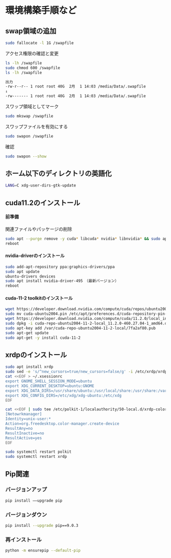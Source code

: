 # 環境構築手順など

## swap領域の追加
```bash
sudo fallocate -l 1G /swapfile
```
アクセス権限の確認と変更
```bash
ls -lh /swapfile
sudo chmod 600 /swapfile
ls -lh /swapfile

出力
-rw-r--r-- 1 root root 40G  2月  1 14:03 /media/Data/.swapfile
↓
-rw------- 1 root root 40G  2月  1 14:03 /media/Data/.swapfile
```
スワップ領域としてマーク
```bash
sudo mkswap /swapfile
```
スワップファイルを有効にする
```bash
sudo swapon /swapfile
```
確認
```bash
sudo swapon --show
```
## ホーム以下のディレクトリの英語化
```bash
LANG=C xdg-user-dirs-gtk-update
```

## cuda11.2のインストール

#### 前準備
関連ファイルやパッケージの削除
```bash
sudo apt --purge remove -y cuda* libcuda* nvidia* libnvidia* && sudo apt autoremove -y && sudo apt clean -y
reboot
```

#### nvidia-driverのインストール
```bash
sudo add-apt-repository ppa:graphics-drivers/ppa
sudo apt update
ubuntu-drivers devices
sudo apt install nvidia-driver-495　（最新バージョン）
reboot
```
#### cuda-11-2 toolkitのインストール
```bash
wget https://developer.download.nvidia.com/compute/cuda/repos/ubuntu2004/x86_64/cuda-ubuntu2004.pin
sudo mv cuda-ubuntu2004.pin /etc/apt/preferences.d/cuda-repository-pin-600
wget https://developer.download.nvidia.com/compute/cuda/11.2.0/local_installers/cuda-repo-ubuntu2004-11-2-local_11.2.0-460.27.04-1_amd64.deb
sudo dpkg -i cuda-repo-ubuntu2004-11-2-local_11.2.0-460.27.04-1_amd64.deb
sudo apt-key add /var/cuda-repo-ubuntu2004-11-2-local/7fa2af80.pub
sudo apt-get update
sudo apt-get -y install cuda-11-2
```

## xrdpのインストール

```bash
sudo apt install xrdp
sudo sed -e 's/^new_cursors=true/new_cursors=false/g' -i /etc/xrdp/xrdp.ini
cat <<EOF > ~/.xsessionrc
export GNOME_SHELL_SESSION_MODE=ubuntu
export XDG_CURRENT_DESKTOP=ubuntu:GNOME
export XDG_DATA_DIRS=/usr/share/ubuntu:/usr/local/share:/usr/share:/var/lib/snapd/desktop
export XDG_CONFIG_DIRS=/etc/xdg/xdg-ubuntu:/etc/xdg
EOF

cat <<EOF | sudo tee /etc/polkit-1/localauthority/50-local.d/xrdp-color-manager.pkla
[Netowrkmanager]
Identity=unix-user:*
Action=org.freedesktop.color-manager.create-device
ResultAny=no
ResultInactive=no
ResultActive=yes
EOF

sudo systemctl restart polkit
sudo systemctl restart xrdp

```

## Pip関連
### バージョンアップ
```bash
pip install ––upgrade pip
```
### バージョンダウン
```bash
pip install --upgrade pip==9.0.3
```
### 再インストール
```bash
python -m ensurepip --default-pip
```
